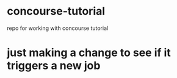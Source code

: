 # concourse-tutorial
repo for working with concourse tutorial

# just making a change to see if it triggers a new job
